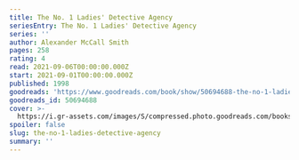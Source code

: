 ```yaml
---
title: The No. 1 Ladies' Detective Agency
seriesEntry: The No. 1 Ladies' Detective Agency
series: ''
author: Alexander McCall Smith
pages: 258
rating: 4
read: 2021-09-06T00:00:00.000Z
start: 2021-09-01T00:00:00.000Z
published: 1998
goodreads: 'https://www.goodreads.com/book/show/50694688-the-no-1-ladies-detective-agency'
goodreads_id: 50694688
cover: >-
  https://i.gr-assets.com/images/S/compressed.photo.goodreads.com/books/1580157711l/50694688._SX315_.jpg
spoiler: false
slug: the-no-1-ladies-detective-agency
summary: ''
---
```


